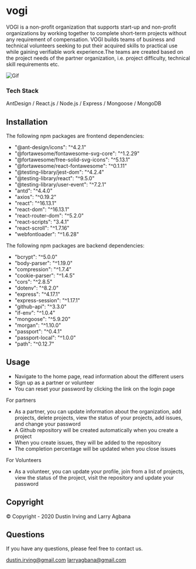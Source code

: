 # vogi

VOGI is a non-profit organization that supports start-up and non-profit organizations by working together to complete short-term projects without any requirement of compensation. VOGI builds teams of business and technical volunteers seeking to put their acquired skills to practical use while gaining verifiable work experience.The teams are created based on the project needs of the partner organization, i.e. project difficulty, technical skill requirements etc.

<!-- Gif -->

![Gif](./gifs/Gif.gif)

### Tech Stack

AntDesign / React.js / Node.js / Express / Mongoose / MongoDB

## Installation

The following npm packages are frontend dependencies:

- "@ant-design/icons": "^4.2.1"
- "@fortawesome/fontawesome-svg-core": "^1.2.29"
- "@fortawesome/free-solid-svg-icons": "^5.13.1"
- "@fortawesome/react-fontawesome": "^0.1.11"
- "@testing-library/jest-dom": "^4.2.4"
- "@testing-library/react": "^9.5.0"
- "@testing-library/user-event": "^7.2.1"
- "antd": "^4.4.0"
- "axios": "^0.19.2"
- "react": "^16.13.1"
- "react-dom": "^16.13.1"
- "react-router-dom": "^5.2.0"
- "react-scripts": "3.4.1"
- "react-scroll": "^1.7.16"
- "webfontloader": "^1.6.28"

The following npm packages are backend dependencies:

- "bcrypt": "^5.0.0"
- "body-parser": "^1.19.0"
- "compression": "^1.7.4"
- "cookie-parser": "^1.4.5"
- "cors": "^2.8.5"
- "dotenv": "^8.2.0"
- "express": "^4.17.1"
- "express-session": "^1.17.1"
- "github-api": "^3.3.0"
- "if-env": "^1.0.4"
- "mongoose": "^5.9.20"
- "morgan": "^1.10.0"
- "passport": "^0.4.1"
- "passport-local": "^1.0.0"
- "path": "^0.12.7"

## Usage

- Navigate to the home page, read information about the different users
- Sign up as a partner or volunteer
- You can reset your password by clicking the link on the login page

For partners

- As a partner, you can update information about the organization, add projects, delete projects, view the status of your projects, add issues, and change your password
- A Github repository will be created automatically when you create a project
- When you create issues, they will be added to the repository
- The completion percentage will be updated when you close issues

For Volunteers

- As a volunteer, you can update your profile, join from a list of projects, view the status of the project, visit the repository and update your password

## Copyright

© Copyright - 2020 Dustin Irving and Larry Agbana

<!-- Licensed under the ?? License. -->

## Questions

If you have any questions, please feel free to contact us.

dustin.irving@gmail.com
larryagbana@gmail.com

<!-- <img src="https://avatars3.githubusercontent.com/u/53638843?v=4" width="250" /> -->
